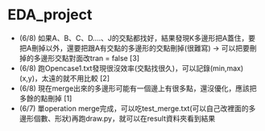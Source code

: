 # EDA_project
- (6/8) 如果A、B、C、D....、J的交點都找好，結果發現K多邊形把A蓋住，要把A刪掉以外，還要把跟A有交點的多邊形的交點刪掉(很難寫) -> 可以把要刪掉的多邊形交點對面改tran = false [3]
- (6/8) 跑Opencase1.txt發現很沒效率(交點找很久)，可以記錄(min,max)(x,y)，太遠的就不用比較 [2]
- (6/8) 現在merge出來的多邊形可能有一個邊上有很多點，還沒優化，應該把多餘的點刪掉 [1]
- (6/7) 單operation merge完成，可以吃test_merge.txt(可以自己改裡面的多邊形個數、形狀)再跑draw.py，就可以在result資料夾看到結果

